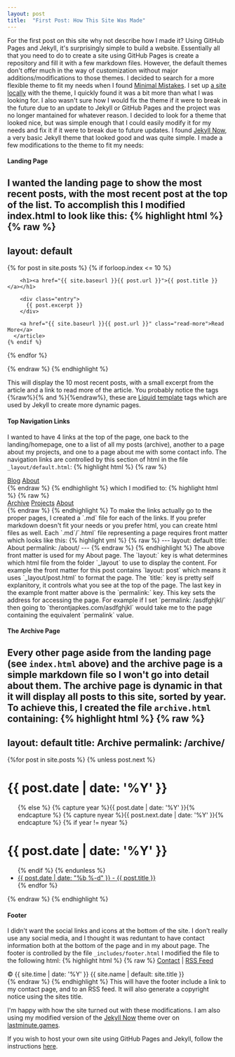 ```yaml
---
layout: post
title:  "First Post: How This Site Was Made"
---
```

For the first post on this site why not describe how I made it? Using GitHub Pages and Jekyll, it's surprisingly simple to build a website. Essentially all that you need to do to create a site using GitHub Pages is create a repository and fill it with a few markdown files. However, the default themes don't offer much in the way of customization without major additions/modifications to those themes. I decided to search for a more flexible theme to fit my needs when I found [Minimal Mistakes](https://mmistakes.github.io/minimal-mistakes/). I set up [a site locally](https://help.github.com/articles/setting-up-your-github-pages-site-locally-with-jekyll/) with the theme, I quickly found it was a bit more than what I was looking for. I also wasn't sure how I would fix the theme if it were to break in the future due to an update to Jekyll or GitHub Pages and the project was no longer mantained for whatever reason. I decided to look for a theme that looked nice, but was simple enough that I could easily modify it for my needs and fix it if it were to break due to future updates. I found [Jekyll Now](http://www.jekyllnow.com/), a very basic Jekyll theme that looked good and was quite simple. I made a few modifications to the theme to fit my needs:

#### Landing Page
I wanted the landing page to show the most recent posts, with the most recent post at the top of the list. To accomplish this I modified index.html to look like this:
{% highlight html %}
{% raw %} 
---
layout: default
---

<div class="posts">
  {% for post in site.posts %}
    {% if forloop.index <= 10 %}
      <article class="post">

        <h1><a href="{{ site.baseurl }}{{ post.url }}">{{ post.title }}</a></h1>

        <div class="entry">
          {{ post.excerpt }}
        </div>

        <a href="{{ site.baseurl }}{{ post.url }}" class="read-more">Read More</a>
      </article>
    {% endif %}
  {% endfor %}
</div>
{% endraw %}
{% endhighlight %}

This will display the 10 most recent posts, with a small excerpt from the article and a link to read more of the article. You probably notice the tags {%raw%}{% and %}{%endraw%}, these are [Liquid template](https://github.com/Shopify/liquid) tags which are used by Jekyll to create more dynamic pages.

#### Top Navigation Links
I wanted to have 4 links at the top of the page, one back to the landing/homepage, one to a list of all my posts (archive), another to a page about my projects, and one to a page about me with some contact info. The navigation links are controlled by this section of html in the file `_layout/default.html`: 
{% highlight html %}
{% raw %}
<nav>
  <a href="{{ site.baseurl }}/">Blog</a>
  <a href="{{ site.baseurl }}/about">About</a>
</nav>
{% endraw %}
{% endhighlight %}
which I modified to:
{% highlight html %}
{% raw %}
<nav>
  <a href="{{ site.baseurl }}/archive">Archive</a>
  <a href="{{ site.baseurl }}/projects">Projects</a>
  <a href="{{ site.baseurl }}/about">About</a>
</nav>
{% endraw %}
{% endhighlight %}
To make the links actually go to the proper pages, I created a `.md` file for each of the links. If you prefer markdown doesn't fit your needs or you prefer html, you can create html files as well. Each `.md`/`.html` file representing a page requires front matter which looks like this:
{% highlight yml %}
{% raw %}
---
layout: default
title: About
permalink: /about/
---
{% endraw %}
{% endhighlight %}
The above front matter is used for my About page. The `layout:` key is what determines which html file from the folder `_layout` to use to display the content. For example the front matter for this post contains `layout: post` which means it uses `_layout/post.html` to format the page. The `title:` key is pretty self explanitory, it controls what you see at the top of the page. The last key in the example front matter above is the `permalink:` key. This key sets the address for accessing the page. For example if I set `permalink: /asdfghjkl/` then going to `therontjapkes.com/asdfghjkl` would take me to the page containing the equivalent `permalink` value.

#### The Archive Page
Every other page aside from the landing page (see `index.html` above) and the archive page is a simple markdown file so I won't go into detail about them. The archive page is dynamic in that it will display all posts to this site, sorted by year. To achieve this, I created the file `archive.html` containing:
{% highlight html %}
{% raw %}
---
layout: default
title: Archive
permalink: /archive/
---

<div class="well">
{%for post in site.posts %}
    {% unless post.next %}
        <h1>{{ post.date | date: '%Y' }}</h1>
        <ul>
    {% else %}
        {% capture year %}{{ post.date | date: '%Y' }}{% endcapture %}
        {% capture nyear %}{{ post.next.date | date: '%Y' }}{% endcapture %}
        {% if year != nyear %}
            </ul>
            <h1>{{ post.date | date: '%Y' }}</h1>
            <ul>
        {% endif %}
    {% endunless %}
    <li><a href="{{ site.baseurl}}{{ post.url }}">{{ post.date | date: "%b %-d" }} - {{ post.title }}</a></li>
{% endfor %}
</ul>
</div>
{% endraw %}
{% endhighlight %}

#### Footer
I didn't want the social links and icons at the bottom of the site. I don't really use any social media, and I thought it was reduntant to have contact information both at the bottom of the page and in my about page. The footer is controlled by the file `_includes/footer.html` I modified the file to the following html:
{% highlight html %}
{% raw %}
<a href="{{ site.baseurl }}/contact">Contact</a> | <a href="{{ site.baseurl }}/feed.xml">RSS Feed</a>
<div class="page__footer-copyright">&copy; {{ site.time | date: '%Y' }} {{ site.name | default: site.title }}</div>
{% endraw %}
{% endhighlight %}
This will have the footer include a link to my contact page, and to an RSS feed. It will also generate a copyright notice using the sites title.

I'm happy with how the site turned out with these modifications. I am also using my modified version of the [Jekyll Now](http://www.jekyllnow.com/) theme over on [lastminute.games](https://lastminute.games).

If you wish to host your own site using GitHub Pages and Jekyll, follow the instructions [here](https://pages.github.com/).